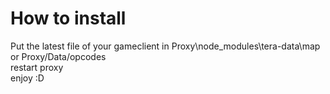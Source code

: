 # How to install 
Put the latest file of your gameclient in Proxy\node_modules\tera-data\map <br>
or Proxy/Data/opcodes <br>
restart proxy <br>
enjoy :D
